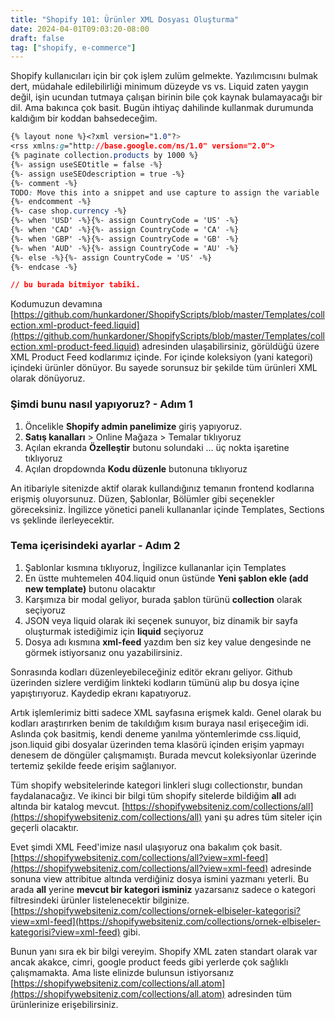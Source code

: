 ```yaml
---
title: "Shopify 101: Ürünler XML Dosyası Oluşturma"
date: 2024-04-01T09:03:20-08:00
draft: false
tag: ["shopify, e-commerce"]
---
```



Shopify kullanıcıları için bir çok işlem zulüm gelmekte. Yazılımcısını bulmak dert, müdahale edilebilirliği minimum düzeyde vs vs. Liquid zaten yaygın değil, işin ucundan tutmaya çalışan birinin bile çok kaynak bulamayacağı bir dil. Ama bakınca çok basit. Bugün ihtiyaç dahilinde kullanmak durumunda kaldığım bir koddan bahsedeceğim. 

```css
{% layout none %}<?xml version="1.0"?>
<rss xmlns:g="http://base.google.com/ns/1.0" version="2.0">
{% paginate collection.products by 1000 %}
{%- assign useSEOtitle = false -%}
{%- assign useSEOdescription = true -%}
{%- comment -%}
TODO: Move this into a snippet and use capture to assign the variable
{%- endcomment -%}
{%- case shop.currency -%}
{%- when 'USD' -%}{%- assign CountryCode = 'US' -%}
{%- when 'CAD' -%}{%- assign CountryCode = 'CA' -%}
{%- when 'GBP' -%}{%- assign CountryCode = 'GB' -%}
{%- when 'AUD' -%}{%- assign CountryCode = 'AU' -%}
{%- else -%}{%- assign CountryCode = 'US' -%}
{%- endcase -%}

// bu burada bitmiyor tabiki.
```

Kodumuzun devamına [https://github.com/hunkardoner/ShopifyScripts/blob/master/Templates/collection.xml-product-feed.liquid](https://github.com/hunkardoner/ShopifyScripts/blob/master/Templates/collection.xml-product-feed.liquid) adresinden ulaşabilirsiniz, görüldüğü üzere XML Product Feed kodlarımız içinde. For içinde koleksiyon (yani kategori) içindeki ürünler dönüyor. Bu sayede sorunsuz bir şekilde tüm ürünleri XML olarak dönüyoruz.

### Şimdi bunu nasıl yapıyoruz? - Adım 1

1.  Öncelikle **Shopify admin panelimize** giriş yapıyoruz.
2.  **Satış kanalları** \> Online Mağaza > Temalar tıklıyoruz
3.  Açılan ekranda **Özelleştir** butonu solundaki … üç nokta işaretine tıklıyoruz
4.  Açılan dropdownda **Kodu düzenle** butonuna tıklıyoruz

An itibariyle sitenizde aktif olarak kullandığınız temanın frontend kodlarına erişmiş oluyorsunuz. Düzen, Şablonlar, Bölümler gibi seçenekler göreceksiniz. İngilizce yönetici paneli kullananlar içinde Templates, Sections vs şeklinde ilerleyecektir.

### Tema içerisindeki ayarlar - Adım 2

1.  Şablonlar kısmına tıklıyoruz, İngilizce kullananlar için Templates
2.  En üstte muhtemelen 404.liquid onun üstünde **Yeni şablon ekle (add new template)** butonu olacaktır
3.  Karşımıza bir modal geliyor, burada şablon türünü **collection** olarak seçiyoruz
4.  JSON veya liquid olarak iki seçenek sunuyor, biz dinamik bir sayfa oluşturmak istediğimiz için **liquid** seçiyoruz
5.  Dosya adı kısmına **xml-feed** yazdım ben siz key value dengesinde ne görmek istiyorsanız onu yazabilirsiniz.

Sonrasında kodları düzenleyebileceğiniz editör ekranı geliyor. Github üzerinden sizlere verdiğim linkteki kodların tümünü alıp bu dosya içine yapıştırıyoruz. Kaydedip ekranı kapatıyoruz.

Artık işlemlerimiz bitti sadece XML sayfasına erişmek kaldı. Genel olarak bu kodları araştırırken benim de takıldığım kısım buraya nasıl erişeceğim idi. Aslında çok basitmiş, kendi deneme yanılma yöntemlerimde css.liquid, json.liquid gibi dosyalar üzerinden tema klasörü içinden erişim yapmayı denesem de döngüler çalışmamıştı. Burada mevcut koleksiyonlar üzerinde tertemiz şekilde feede erişim sağlanıyor.

Tüm shopify websitelerinde kategori linkleri slugı collectionstır, bundan faydalanacağız. Ve ikinci bir bilgi tüm shopify sitelerde bildiğim **all** adı altında bir katalog mevcut. [https://shopifywebsiteniz.com/collections/all](https://shopifywebsiteniz.com/collections/all) yani şu adres tüm siteler için geçerli olacaktır.

Evet şimdi XML Feed'imize nasıl ulaşıyoruz ona bakalım çok basit. [https://shopifywebsiteniz.com/collections/all?view=xml-feed](https://shopifywebsiteniz.com/collections/all?view=xml-feed) adresinde sonuna view attribitue altında verdiğiniz dosya ismini yazmanı yeterli. Bu arada **all** yerine **mevcut bir kategori isminiz** yazarsanız sadece o kategori filtresindeki ürünler listelenecektir bilginize. [https://shopifywebsiteniz.com/collections/ornek-elbiseler-kategorisi?view=xml-feed](https://shopifywebsiteniz.com/collections/ornek-elbiseler-kategorisi?view=xml-feed) gibi.

Bunun yanı sıra ek bir bilgi vereyim. Shopify XML zaten standart olarak var ancak akakce, cimri, google product feeds gibi yerlerde çok sağlıklı çalışmamakta. Ama liste elinizde bulunsun istiyorsanız [https://shopifywebsiteniz.com/collections/all.atom](https://shopifywebsiteniz.com/collections/all.atom) adresinden tüm ürünlerinize erişebilirsiniz.